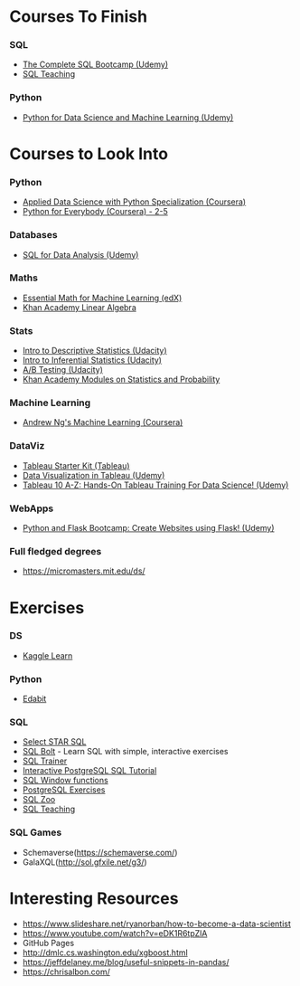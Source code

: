 # Courses To Finish

### SQL
* [The Complete SQL Bootcamp (Udemy)](https://www.udemy.com/the-complete-sql-bootcamp/)
* [SQL Teaching](https://www.sqlteaching.com)

### Python
* [Python for Data Science and Machine Learning (Udemy)](https://www.udemy.com/python-for-data-science-and-machine-learning-bootcamp/)


# Courses to Look Into

### Python
* [Applied Data Science with Python Specialization (Coursera)](https://www.coursera.org/specializations/data-science-python)
* [Python for Everybody (Coursera) - 2-5](https://www.coursera.org/specializations/python)

### Databases
* [SQL for Data Analysis (Udemy)](https://eu.udacity.com/course/sql-for-data-analysis--ud198)

### Maths
* [Essential Math for Machine Learning (edX)](https://www.edx.org/course/essential-math-for-machine-learning-python-edition)
* [Khan Academy Linear Algebra](https://www.khanacademy.org/math/linear-algebra)

### Stats
* [Intro to Descriptive Statistics (Udacity)](https://classroom.udacity.com/courses/ud827)
* [Intro to Inferential Statistics (Udacity)](https://classroom.udacity.com/courses/ud201)
* [A/B Testing (Udacity)](https://classroom.udacity.com/courses/ud257)
* [Khan Academy Modules on Statistics and Probability](https://www.khanacademy.org/math/statistics-probability)

### Machine Learning
* [Andrew Ng's Machine Learning (Coursera)](https://www.coursera.org/learn/machine-learning/home/welcome)

### DataViz
* [Tableau Starter Kit (Tableau)](https://www.tableau.com/learn/starter-kits/author/desktop)
* [Data Visualization in Tableau (Udemy)](https://eu.udacity.com/course/data-visualization-in-tableau--ud1006)
* [Tableau 10 A-Z: Hands-On Tableau Training For Data Science! (Udemy)](https://www.udemy.com/tableau10/)

### WebApps
* [Python and Flask Bootcamp: Create Websites using Flask! (Udemy)](https://www.udemy.com/python-and-flask-bootcamp-create-websites-using-flask/)

### Full fledged degrees
* https://micromasters.mit.edu/ds/

# Exercises
### DS
* [Kaggle Learn](https://www.kaggle.com/learn/overview)

### Python
* [Edabit](https://edabit.com)

### SQL
* [Select STAR SQL](https://selectstarsql.com/)
* [SQL Bolt](https://sqlbolt.com/) - Learn SQL with simple, interactive exercises
* [SQL Trainer](https://app.bytescout.com/sql-trainer/index.html)
* [Interactive PostgreSQL SQL Tutorial](https://chartio.com/learn/sql/)
* [SQL Window functions](https://www.windowfunctions.com/)
* [PostgreSQL Exercises](https://pgexercises.com/)
* [SQL Zoo](http://sqlzoo.net/)
* [SQL Teaching](https://www.sqlteaching.com/)

### SQL Games
* Schemaverse(https://schemaverse.com/)
* GalaXQL(http://sol.gfxile.net/g3/)

# Interesting Resources
* https://www.slideshare.net/ryanorban/how-to-become-a-data-scientist
* https://www.youtube.com/watch?v=eDK1R6tpZlA
* GitHub Pages
* http://dmlc.cs.washington.edu/xgboost.html
* https://jeffdelaney.me/blog/useful-snippets-in-pandas/
* https://chrisalbon.com/


